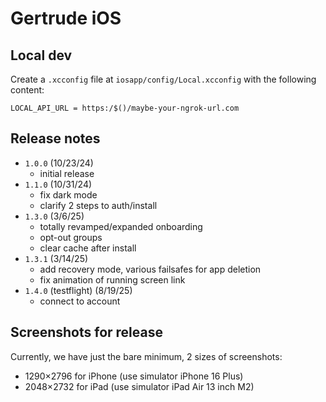 # Gertrude iOS

## Local dev

Create a `.xcconfig` file at `iosapp/config/Local.xcconfig` with the following content:

```xcconfig
LOCAL_API_URL = https:/$()/maybe-your-ngrok-url.com
```

## Release notes

- `1.0.0` (10/23/24)
  - initial release
- `1.1.0` (10/31/24)
  - fix dark mode
  - clarify 2 steps to auth/install
- `1.3.0` (3/6/25)
  - totally revamped/expanded onboarding
  - opt-out groups
  - clear cache after install
- `1.3.1` (3/14/25)
  - add recovery mode, various failsafes for app deletion
  - fix animation of running screen link
- `1.4.0` (testflight) (8/19/25)
  - connect to account

## Screenshots for release

Currently, we have just the bare minimum, 2 sizes of screenshots:

- 1290×2796 for iPhone (use simulator iPhone 16 Plus)
- 2048×2732 for iPad (use simulator iPad Air 13 inch M2)
